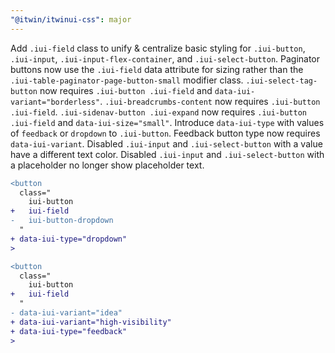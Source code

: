 ```yaml
---
"@itwin/itwinui-css": major
---
```


Add `.iui-field` class to unify & centralize basic styling for `.iui-button`, `.iui-input`, `.iui-input-flex-container`, and `.iui-select-button`.
Paginator buttons now use the `.iui-field` data attribute for sizing rather than the `.iui-table-paginator-page-button-small` modifier class.
`.iui-select-tag-button` now requires `.iui-button .iui-field` and `data-iui-variant="borderless"`.
`.iui-breadcrumbs-content` now requires `.iui-button .iui-field`.
`.iui-sidenav-button .iui-expand` now requires `.iui-button .iui-field` and `data-iui-size="small"`.
Introduce `data-iui-type` with values of `feedback` or `dropdown` to `.iui-button`.
Feedback button type now requires `data-iui-variant`.
Disabled `.iui-input` and `.iui-select-button` with a value have a different text color.
Disabled `.iui-input` and `.iui-select-button` with a placeholder no longer show placeholder text.

```diff
<button
  class="
    iui-button
+   iui-field
-   iui-button-dropdown
  "
+ data-iui-type="dropdown"
>
```

```diff
<button
  class="
    iui-button
+   iui-field
  "
- data-iui-variant="idea"
+ data-iui-variant="high-visibility"
+ data-iui-type="feedback"
>
```
